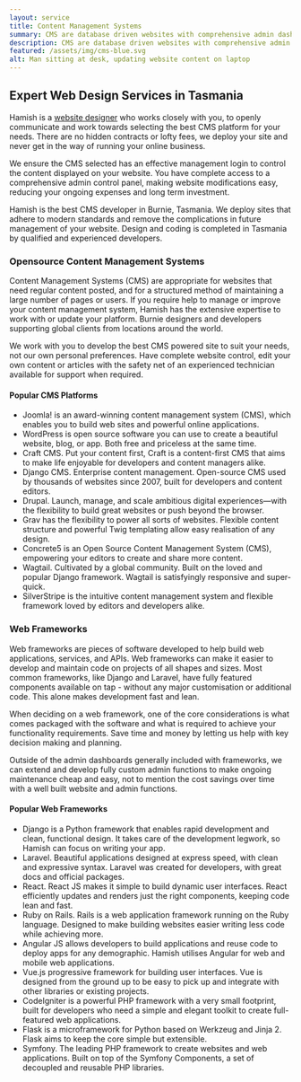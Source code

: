 ```yaml
---
layout: service
title: Content Management Systems
summary: CMS are database driven websites with comprehensive admin dashboards, giving you the power to add or edit information. Hamish helps to select the most appropriate platform, before designing and developing a suitable template.
description: CMS are database driven websites with comprehensive admin dashboards. We help select the best platform, giving you the power to add or edit information.
featured: /assets/img/cms-blue.svg
alt: Man sitting at desk, updating website content on laptop
---
```


## Expert Web Design Services in Tasmania

Hamish is a [website designer](/services/website-design/) who works closely with you, to openly communicate and work towards selecting the best CMS platform for your needs. There are no hidden contracts or lofty fees, we deploy your site and never get in the way of running your online business.

We ensure the CMS selected has an effective management login to control the content displayed on your website. You have complete access to a comprehensive admin control panel, making website modifications easy, reducing your ongoing expenses and long term investment.

Hamish is the best CMS developer in Burnie, Tasmania. We deploy sites that adhere to modern standards and remove the complications in future management of your website. Design and coding is completed in Tasmania by qualified and experienced developers.

### Opensource Content Management Systems

Content Management Systems (CMS) are appropriate for websites that need regular content posted, and for a structured method of maintaining a large number of pages or users. If you require help to manage or improve your content management system, Hamish has the extensive expertise to work with or update your platform. Burnie designers and developers supporting global clients from locations around the world. 

We work with you to develop the best CMS powered site to suit your needs, not our own personal preferences. Have complete website control, edit your own content or articles with the safety net of an experienced technician available for support when required.

#### Popular CMS Platforms

- Joomla! is an award-winning content management system (CMS), which enables you to build web sites and powerful online applications.
- WordPress is open source software you can use to create a beautiful website, blog, or app. Both free and priceless at the same time.
- Craft CMS. Put your content first, Craft is a content-first CMS that aims to make life enjoyable for developers and content managers alike.
- Django CMS. Enterprise content management. Open-source CMS used by thousands of websites since 2007, built for developers and content editors.
- Drupal. Launch, manage, and scale ambitious digital experiences—with the flexibility to build great websites or push beyond the browser.
- Grav has the flexibility to power all sorts of websites. Flexible content structure and powerful Twig templating allow easy realisation of any design.
- Concrete5 is an Open Source Content Management System (CMS), empowering your editors to create and share more content.
- Wagtail. Cultivated by a global community. Built on the loved and popular Django framework. Wagtail is satisfyingly responsive and super-quick.
- SilverStripe is the intuitive content management system and flexible framework loved by editors and developers alike.

### Web Frameworks

Web frameworks are pieces of software developed to help build web applications, services, and APIs. Web frameworks can make it easier to develop and maintain code on projects of all shapes and sizes. Most common frameworks, like Django and Laravel, have fully featured components available on tap - without any major customisation or additional code. This alone makes development fast and lean.

When deciding on a web framework, one of the core considerations is what comes packaged with the software and what is required to achieve your functionality requirements. Save time and money by letting us help with key decision making and planning.

Outside of the admin dashboards generally included with frameworks, we can extend and develop fully custom admin functions to make ongoing maintenance cheap and easy, not to mention the cost savings over time with a well built website and admin functions.

#### Popular Web Frameworks

- Django is a Python framework that enables rapid development and clean, functional design. It takes care of the development legwork, so Hamish can focus on writing your app.
- Laravel. Beautiful applications designed at express speed, with clean and expressive syntax. Laravel was created for developers, with great docs and official packages.
- React. React JS makes it simple to build dynamic user interfaces. React efficiently updates and renders just the right components, keeping code lean and fast.
- Ruby on Rails. Rails is a web application framework running on the Ruby language. Designed to make building websites easier writing less code while achieving more.
- Angular JS allows developers to build applications and reuse code to deploy apps for any demographic. Hamish utilises Angular for web and mobile web applications.
- Vue.js progressive framework for building user interfaces. Vue is designed from the ground up to be easy to pick up and integrate with other libraries or existing projects.
- CodeIgniter is a powerful PHP framework with a very small footprint, built for developers who need a simple and elegant toolkit to create full-featured web applications.
- Flask is a microframework for Python based on Werkzeug and Jinja 2. Flask aims to keep the core simple but extensible.
- Symfony. The leading PHP framework to create websites and web applications. Built on top of the Symfony Components, a set of decoupled and reusable PHP libraries.